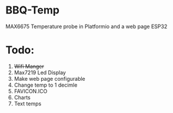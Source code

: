 # BBQ-Temp
MAX6675 Temperature probe in Platformio and a web page ESP32
# Todo:
1. ~~Wifi Manger~~
2.  Max7219 Led Display
3. Make web page configurable
4. Change temp to 1 decimle 
5. FAVICON.ICO
6. Charts
7. Text temps
